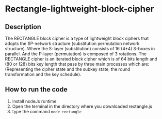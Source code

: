 # Rectangle-lightweight-block-cipher

## Description
The RECTANGLE block cipher is a type of lightweight block ciphers that adopts the SP-network structure (substitution permutation network structure). Where the S-layer (substitution) consists of 16 (4*4) S-boxes in parallel. And the P-layer (permutation) is composed of 3 rotations. The RECTANGLE cipher is an iterated block cipher which is of 64 bits length and (80 or 128) bits key length that pass by three main processes which are: (Representing the cipher state and the subkey state, the round transformation and the key schedule).

## How to run the code
1) Install nodeJs runtime
2) Open the terminal in the directory where you downloaded rectangle.js
3) type the command ```node rectangle```
